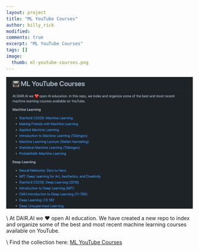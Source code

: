 ```yaml
---
layout: project
title: "ML YouTube Courses"
author: billy_rick
modified:
comments: true
excerpt: "ML YouTube Courses"
tags: []
image:
  thumb: ml-youtube-courses.png
---
```


![](/images/ml-youtube-courses.png)

\\
At DAIR.AI we ❤️ open AI education. We have created a new repo to index and organize some of the best and most recent machine learning courses available on YouTube.

\\
Find the collection here: [ML YouTube Courses](https://github.com/dair-ai/ML-YouTube-Courses)